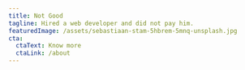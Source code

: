 ```yaml
---
title: Not Good
tagline: Hired a web developer and did not pay him.
featuredImage: /assets/sebastiaan-stam-5hbrem-5mnq-unsplash.jpg
cta:
  ctaText: Know more
  ctaLink: /about
---
```

